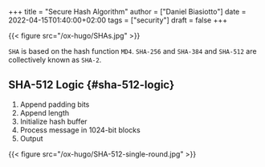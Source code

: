 +++
title = "Secure Hash Algorithm"
author = ["Daniel Biasiotto"]
date = 2022-04-15T01:40:00+02:00
tags = ["security"]
draft = false
+++

{{< figure src="/ox-hugo/SHAs.jpg" >}}

`SHA` is based on the hash function `MD4`.
`SHA-256` and `SHA-384` and `SHA-512` are collectively known as `SHA-2`.


## SHA-512 Logic {#sha-512-logic}

1.  Append padding bits
2.  Append length
3.  Initialize hash buffer
4.  Process message in 1024-bit blocks
5.  Output

{{< figure src="/ox-hugo/SHA-512-single-round.jpg" >}}